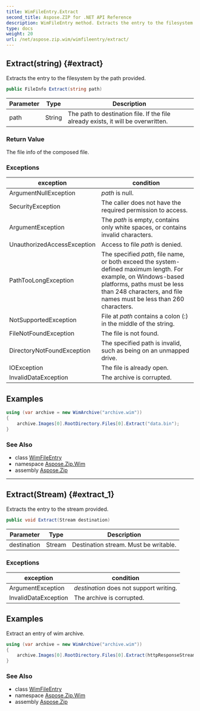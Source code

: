 ```yaml
---
title: WimFileEntry.Extract
second_title: Aspose.ZIP for .NET API Reference
description: WimFileEntry method. Extracts the entry to the filesystem by the path provided
type: docs
weight: 20
url: /net/aspose.zip.wim/wimfileentry/extract/
---
```

## Extract(string) {#extract}

Extracts the entry to the filesystem by the path provided.

```csharp
public FileInfo Extract(string path)
```

| Parameter | Type | Description |
| --- | --- | --- |
| path | String | The path to destination file. If the file already exists, it will be overwritten. |

### Return Value

The file info of the composed file.

### Exceptions

| exception | condition |
| --- | --- |
| ArgumentNullException | *path* is null. |
| SecurityException | The caller does not have the required permission to access. |
| ArgumentException | The *path* is empty, contains only white spaces, or contains invalid characters. |
| UnauthorizedAccessException | Access to file *path* is denied. |
| PathTooLongException | The specified *path*, file name, or both exceed the system-defined maximum length. For example, on Windows-based platforms, paths must be less than 248 characters, and file names must be less than 260 characters. |
| NotSupportedException | File at *path* contains a colon (:) in the middle of the string. |
| FileNotFoundException | The file is not found. |
| DirectoryNotFoundException | The specified path is invalid, such as being on an unmapped drive. |
| IOException | The file is already open. |
| InvalidDataException | The archive is corrupted. |

## Examples

```csharp
using (var archive = new WimArchive("archive.wim"))
{
    archive.Images[0].RootDirectory.Files[0].Extract("data.bin");
}
```

### See Also

* class [WimFileEntry](../)
* namespace [Aspose.Zip.Wim](../../wimfileentry/)
* assembly [Aspose.Zip](../../../)

---

## Extract(Stream) {#extract_1}

Extracts the entry to the stream provided.

```csharp
public void Extract(Stream destination)
```

| Parameter | Type | Description |
| --- | --- | --- |
| destination | Stream | Destination stream. Must be writable. |

### Exceptions

| exception | condition |
| --- | --- |
| ArgumentException | *destination* does not support writing. |
| InvalidDataException | The archive is corrupted. |

## Examples

Extract an entry of wim archive.

```csharp
using (var archive = new WimArchive("archive.wim"))
{
    archive.Images[0].RootDirectory.Files[0].Extract(httpResponseStream);
}
```

### See Also

* class [WimFileEntry](../)
* namespace [Aspose.Zip.Wim](../../wimfileentry/)
* assembly [Aspose.Zip](../../../)


